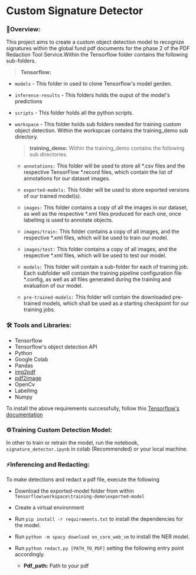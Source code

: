 # Custom Signature Detector

### **🎯Overview:**

This project aims to create a custom object detection model to recognize signatures within the global fund pdf documents for the phase 2 of the PDF Redaction Tool Service.Within the Tensorflow folder contains the following sub-folders.

> **Tensorflow:**

  - `models` - This folder in used to clone Tensorflow's model gerden.
  - `inference-results` - This folders holds the ouput of the model's predictions
  - `scripts` - This folder holds all the python scripts.
  - `workspace` - This folder holds sub folders needed for training custom object detection. Within the workspcae contains the training_demo sub directory.
  
    > **training_demo:** Within the training_demo contains the following sub directories.
      
      - `annotations:` This folder will be used to store all *.csv files and the respective TensorFlow *.record files, which contain the list of annotations for our      dataset images.

       - `exported-models:` This folder will be used to store exported versions of our trained model(s).

       - `images:` This folder contains a copy of all the images in our dataset, as well as the respective *.xml files produced for each one, once labelImg is used to annotate objects.

      - `images/train:` This folder contains a copy of all images, and the respective *.xml files, which will be used to train our model.

      - `images/test:` This folder contains a copy of all images, and the respective *.xml files, which will be used to test our model.

      - `models:` This folder will contain a sub-folder for each of training job. Each subfolder will contain the training pipeline configuration file *.config, as well as all files generated during the training and evaluation of our model.

      - `pre-trained-models:` This folder will contain the downloaded pre-trained models, which shall be used as a starting checkpoint for our training jobs.
  
  ### **🛠️ Tools and Libraries:**
  - Tensorflow
  - Tensorflow's object detection API
  - Python
  - Google Colab
  - Pandas
  - [img2pdf](https://pypi.org/project/img2pdf/)
  - [pdf2image](https://pypi.org/project/pdf2image/)
  - OpenCv
  - LabelImg
  - Numpy
  
  To install the above requirements successfully, follow this [Tensorflow's documentation](https://tensorflow-object-detection-api-tutorial.readthedocs.io/en/latest/install.html)

### **⚙️Training Custom Detection Model:**
In other to train or retrain the model, run the notebook, `signature_detector.ipynb` in colab (Recommended) or your local machine.

### **⚡Inferencing and Redacting:**
To make detections and redact a pdf file, execute the following
- Download the exported-model folder from within `Tensorflow\workspace\training-demo\exported-model`
- Create a virtual environment
- Run `pip install -r requirements.txt` to install the dependencies for the model.
- Run `python -m spacy download en_core_web_sm` to install the NER model.
- Run `python redact.py [PATH_TO_PDF]` setting the following entry point accordingly.

  - **Pdf_path:** Path to your pdf

  
